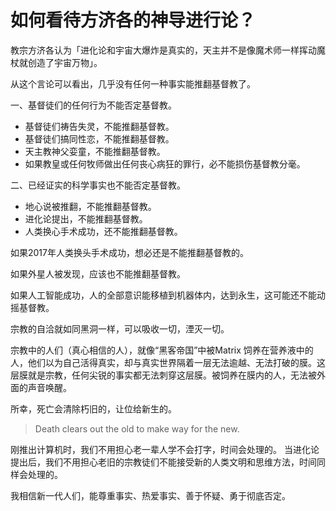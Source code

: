 # 如何看待方济各的神导进行论？

教宗方济各认为「进化论和宇宙大爆炸是真实的，天主并不是像魔术师一样挥动魔杖就创造了宇宙万物」。

从这个言论可以看出，几乎没有任何一种事实能推翻基督教了。


一、基督徒们的任何行为不能否定基督教。

- 基督徒们祷告失灵，不能推翻基督教。
- 基督徒们搞同性恋，不能推翻基督教。
- 天主教神父娈童，不能推翻基督教。
- 如果教皇或任何牧师做出任何丧心病狂的罪行，必不能损伤基督教分毫。

二、已经证实的科学事实也不能否定基督教。
- 地心说被推翻，不能推翻基督教。
- 进化论提出，不能推翻基督教。
- 人类换心手术成功，还不能推翻基督教。

如果2017年人类换头手术成功，想必还是不能推翻基督教的。

如果外星人被发现，应该也不能推翻基督教。

如果人工智能成功，人的全部意识能移植到机器体内，达到永生，这可能还不能动摇基督教。

宗教的自洽就如同黑洞一样，可以吸收一切，湮灭一切。

宗教中的人们（真心相信的人），就像“黑客帝国”中被Matrix 饲养在营养液中的人，他们以为自己活得真实，却与真实世界隔着一层无法逾越、无法打破的膜。这层膜就是宗教，任何尖锐的事实都无法刺穿这层膜。被饲养在膜内的人，无法被外面的声音唤醒。


所幸，死亡会清除朽旧的，让位给新生的。

> Death clears out the old to make way for the new.

刚推出计算机时，我们不用担心老一辈人学不会打字，时间会处理的。
当进化论提出后，我们不用担心老旧的宗教徒们不能接受新的人类文明和思维方法，时间同样会处理的。

我相信新一代人们，能尊重事实、热爱事实、善于怀疑、勇于彻底否定。